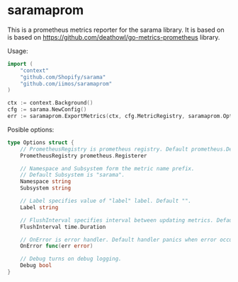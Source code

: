 # saramaprom
This is a prometheus metrics reporter for the sarama library. 
It is based on is based on https://github.com/deathowl/go-metrics-prometheus library.

Usage:

```go
import (
    "context"
    "github.com/Shopify/sarama"
    "github.com/iimos/saramaprom"
)

ctx := context.Background()
cfg := sarama.NewConfig()
err := saramaprom.ExportMetrics(ctx, cfg.MetricRegistry, saramaprom.Options{})
```

Posible options:
```go
type Options struct {
	// PrometheusRegistry is prometheus registry. Default prometheus.DefaultRegisterer.
	PrometheusRegistry prometheus.Registerer

	// Namespace and Subsystem form the metric name prefix.
	// Default Subsystem is "sarama".
	Namespace string
	Subsystem string

	// Label specifies value of "label" label. Default "".
	Label string

	// FlushInterval specifies interval between updating metrics. Default 1s.
	FlushInterval time.Duration

	// OnError is error handler. Default handler panics when error occurred.
	OnError func(err error)

	// Debug turns on debug logging.
	Debug bool
}
```
